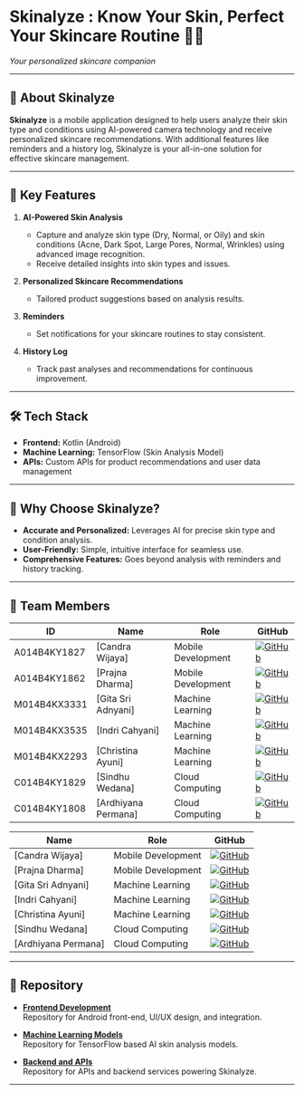 # **Skinalyze : Know Your Skin, Perfect Your Skincare Routine 🌟✨**  
*Your personalized skincare companion*

---

## 🎯 About Skinalyze  
**Skinalyze** is a mobile application designed to help users analyze their skin type and conditions using AI-powered camera technology and receive personalized skincare recommendations. With additional features like reminders and a history log, Skinalyze is your all-in-one solution for effective skincare management.

---

## 🚀 Key Features  
1. **AI-Powered Skin Analysis**  
   - Capture and analyze skin type (Dry, Normal, or Oily) and skin conditions (Acne, Dark Spot, Large Pores, Normal, Wrinkles) using advanced image recognition.  
   - Receive detailed insights into skin types and issues.  

2. **Personalized Skincare Recommendations**  
   - Tailored product suggestions based on analysis results.  

3. **Reminders**  
   - Set notifications for your skincare routines to stay consistent.  

4. **History Log**  
   - Track past analyses and recommendations for continuous improvement.  

---

## 🛠️ Tech Stack  
- **Frontend:** Kotlin (Android)  
- **Machine Learning:** TensorFlow (Skin Analysis Model)  
- **APIs:** Custom APIs for product recommendations and user data management  

---

## 🎯 Why Choose Skinalyze?  
- **Accurate and Personalized:** Leverages AI for precise skin type and condition analysis.  
- **User-Friendly:** Simple, intuitive interface for seamless use.  
- **Comprehensive Features:** Goes beyond analysis with reminders and history tracking.

---

## 👥 Team Members  

| ID    | Name                    | Role                | GitHub                                     |
|-------|-------------------------|---------------------|--------------------------------------------|
| A014B4KY1827  | [Candra Wijaya]         | Mobile Development  | [![GitHub](https://img.shields.io/badge/-GitHub-black?logo=github)](https://github.com/CandraWijaya12345) |
| A014B4KY1862  | [Prajna Dharma]         | Mobile Development  | [![GitHub](https://img.shields.io/badge/-GitHub-black?logo=github)](https://github.com/Prajnadharma)       |
| M014B4KX3331  | [Gita Sri Adnyani]      | Machine Learning    | [![GitHub](https://img.shields.io/badge/-GitHub-black?logo=github)](https://github.com/gitasriadnyani)     |
| M014B4KX3535  | [Indri Cahyani]         | Machine Learning    | [![GitHub](https://img.shields.io/badge/-GitHub-black?logo=github)](https://github.com/indrichyni)         |
| M014B4KX2293  | [Christina Ayuni]       | Machine Learning    | [![GitHub](https://img.shields.io/badge/-GitHub-black?logo=github)](https://github.com/chrisayuni)         |
| C014B4KY1829  | [Sindhu Wedana]         | Cloud Computing     | [![GitHub](https://img.shields.io/badge/-GitHub-black?logo=github)](https://github.com/Wahsindhu)          |
| C014B4KY1808  | [Ardhiyana Permana]     | Cloud Computing     | [![GitHub](https://img.shields.io/badge/-GitHub-black?logo=github)](https://github.com/ardhi024)           |


| Name                    | Role                | GitHub                                     |
| ----------------------- | ------------------- | ------------------------------------------ |
| [Candra Wijaya]             | Mobile Development  | [![GitHub](https://img.shields.io/badge/-GitHub-black?logo=github)](https://github.com/CandraWijaya12345) |
| [Prajna Dharma]      | Mobile Development    | [![GitHub](https://img.shields.io/badge/-GitHub-black?logo=github)](https://github.com/Prajnadharma) |
| [Gita Sri Adnyani]   | Machine Learning     | [![GitHub](https://img.shields.io/badge/-GitHub-black?logo=github)](https://github.com/gitasriadnyani) |
| [Indri Cahyani]             | Machine Learning  | [![GitHub](https://img.shields.io/badge/-GitHub-black?logo=github)](https://github.com/indrichyni) |
| [Christina Ayuni]      | Machine Learning    | [![GitHub](https://img.shields.io/badge/-GitHub-black?logo=github)](https://github.com/chrisayuni) |
| [Sindhu Wedana]   | Cloud Computing     | [![GitHub](https://img.shields.io/badge/-GitHub-black?logo=github)](https://github.com/Wahsindhu) |
| [Ardhiyana Permana]   | Cloud Computing     | [![GitHub](https://img.shields.io/badge/-GitHub-black?logo=github)](https://github.com/ardhi024) |

---

## 🔧 Repository  

- **[Frontend Development](https://github.com/C242-PS091-Capstone-Bangkit/app-capstone)**  
  Repository for Android front-end, UI/UX design, and integration.

- **[Machine Learning Models](https://github.com/C242-PS091-Capstone-Bangkit/ML-Project)**  
  Repository for TensorFlow based AI skin analysis models.

- **[Backend and APIs](https://github.com/C242-PS091-Capstone-Bangkit/backend)**  
  Repository for APIs and backend services powering Skinalyze.

---
